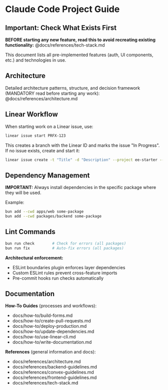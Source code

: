 # Claude Code Project Guide

## Important: Check What Exists First

**BEFORE starting any new feature, read this to avoid recreating existing functionality:**
@docs/references/tech-stack.md

This document lists all pre-implemented features (auth, UI components, etc.) and technologies in use.

## Architecture

Detailed architecture patterns, structure, and decision framework (MANDATORY read before starting any work):
@docs/references/architecture.md

## Linear Workflow

When starting work on a Linear issue, use:
```bash
linear issue start PRFX-123
```

This creates a branch with the Linear ID and marks the issue "In Progress". If no issue exists, create and start it:
```bash
linear issue create -t "Title" -d "Description" --project ee-starter --assignee @me --start
```

## Dependency Management

**IMPORTANT:** Always install dependencies in the specific package where they will be used.

Example:
```bash
bun add --cwd apps/web some-package
bun add --cwd packages/backend some-package
```

## Lint Commands

```bash
bun run check        # Check for errors (all packages)
bun run fix          # Auto-fix errors (all packages)
```

**Architectural enforcement:**
- ESLint boundaries plugin enforces layer dependencies
- Custom ESLint rules prevent cross-feature imports
- Pre-commit hooks run checks automatically

## Documentation

<!-- [auto-generated] packages/scripts/src/update-docs.ts -->
**How-To Guides** (processes and workflows):
- docs/how-to/build-forms.md
- docs/how-to/create-pull-requests.md
- docs/how-to/deploy-production.md
- docs/how-to/update-dependencies.md
- docs/how-to/use-linear-cli.md
- docs/how-to/write-documentation.md

**References** (general information and docs):
- docs/references/architecture.md
- docs/references/backend-guidelines.md
- docs/references/convex-guidelines.md
- docs/references/frontend-guidelines.md
- docs/references/tech-stack.md
<!-- [/auto-generated] -->
